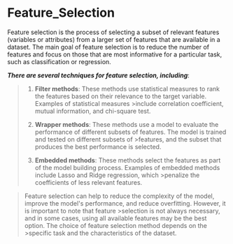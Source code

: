 # Feature_Selection

Feature selection is the process of selecting a subset of relevant features (variables or attributes) from a larger set of features that are available in a dataset. The main goal of feature selection is to reduce the number of features and focus on those that are most informative for a particular task, such as classification or regression.

***There are several techniques for feature selection, including***:

>1. **Filter methods**: These methods use statistical measures to rank the features based on their relevance to the target variable. Examples of statistical measures >include correlation coefficient, mutual information, and chi-square test.
>
>2. **Wrapper methods**: These methods use a model to evaluate the performance of different subsets of features. The model is trained and tested on different subsets of >features, and the subset that produces the best performance is selected.
>
>3. **Embedded methods**: These methods select the features as part of the model building process. Examples of embedded methods include Lasso and Ridge regression, which >penalize the coefficients of less relevant features.

>Feature selection can help to reduce the complexity of the model, improve the model's performance, and reduce overfitting. However, it is important to note that feature >selection is not always necessary, and in some cases, using all available features may be the best option. The choice of feature selection method depends on the >specific task and the characteristics of the dataset.






